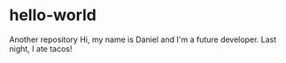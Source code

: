 # hello-world
Another repository
Hi, my name is Daniel and I'm a future developer. Last night, I ate tacos!

